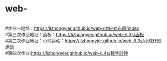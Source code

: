 # web-
<br/>#作业一地址：https://lizhongyier.github.io/web-/响应式布局/index 
<br/>#第三次作业地址：画板：https://lizhongyier.github.io/web-/L3s/画板
<br/>#第三次作业地址：小球运动：https://lizhongyier.github.io/web-/L3s/小球环形运动
<br/>#第四次作业:https://lizhongyier.github.io/web-/L4s/数字时钟